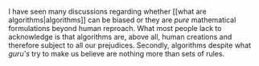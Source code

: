 I have seen many discussions regarding whether [[what are algorithms|algorithms]] can be biased or they are *pure* mathematical formulations beyond human reproach. What most people lack to acknowledge is that algorithms are, above all, human creations and therefore subject to all our prejudices. Secondly, algorithms despite what *guru's* try to make us believe are nothing more than sets of rules.  